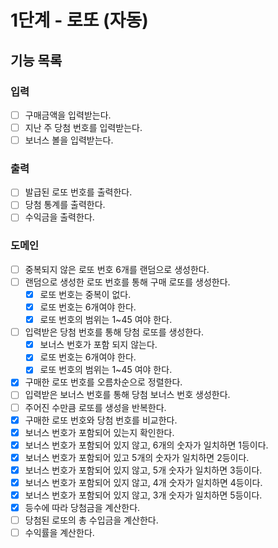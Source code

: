 # 1단계 - 로또 (자동)

## 기능 목록

### 입력
- [ ] 구매금액을 입력받는다.
- [ ] 지난 주 당첨 번호를 입력받는다.
- [ ] 보너스 볼을 입력받는다.

### 출력
- [ ] 발급된 로또 번호를 출력한다.
- [ ] 당첨 통계를 출력한다.
- [ ] 수익금을 출력한다.

### 도메인
- [ ] 중복되지 않은 로또 번호 6개를 랜덤으로 생성한다.
- [ ] 랜덤으로 생성한 로또 번호를 통해 구매 로또를 생성한다.
  - [x] 로또 번호는 중복이 없다.
  - [x] 로또 번호는 6개여야 한다.
  - [x] 로또 번호의 범위는 1~45 여야 한다.
- [ ] 입력받은 당첨 번호를 통해 당첨 로또를 생성한다.
  - [x] 보너스 번호가 포함 되지 않는다. 
  - [x] 로또 번호는 6개여야 한다.
  - [x] 로또 번호의 범위는 1~45 여야 한다.
- [x] 구매한 로또 번호를 오름차순으로 정렬한다.
- [ ] 입력받은 보너스 번호를 통해 당첨 보너스 번호 생성한다.
- [ ] 주어진 수만큼 로또를 생성을 반복한다.
- [x] 구매한 로또 번호와 당첨 번호를 비교한다.
- [x] 보너스 번호가 포함되어 있는지 확인한다.
- [x] 보너스 번호가 포함되어 있지 않고, 6개의 숫자가 일치하면 1등이다.
- [x] 보너스 번호가 포함되어 있고 5개의 숫자가 일치하면 2등이다.
- [x] 보너스 번호가 포함되어 있지 않고, 5개 숫자가 일치하면 3등이다.
- [x] 보너스 번호가 포함되어 있지 않고, 4개 숫자가 일치하면 4등이다.
- [x] 보너스 번호가 포함되어 있지 않고, 3개 숫자가 일치하면 5등이다.
- [x] 등수에 따라 당첨금을 계산한다.
- [ ] 당첨된 로또의 총 수입금을 계산한다.
- [ ] 수익률을 계산한다.
